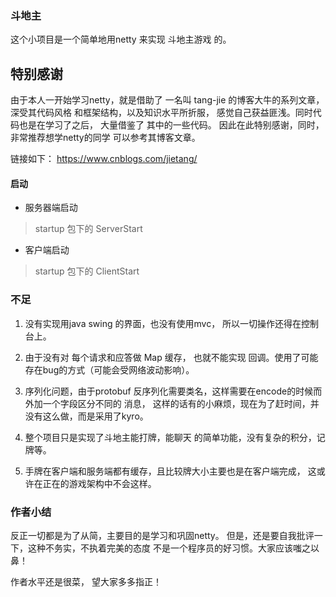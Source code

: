 ### 斗地主
这个小项目是一个简单地用netty 来实现 斗地主游戏 的。

## 特别感谢
由于本人一开始学习netty，就是借助了 一名叫 tang-jie 的博客大牛的系列文章，深受其代码风格
和框架结构，以及知识水平所折服， 感觉自己获益匪浅。同时代码也是在学习了之后， 大量借鉴了
其中的一些代码。 因此在此特别感谢，同时，非常推荐想学netty的同学 可以参考其博客文章。

链接如下： https://www.cnblogs.com/jietang/

#### 启动
* 服务器端启动
> startup 包下的 ServerStart
* 客户端启动
> startup 包下的 ClientStart

### 不足
1. 没有实现用java swing 的界面，也没有使用mvc， 所以一切操作还得在控制台上。
2. 由于没有对 每个请求和应答做 Map 缓存， 也就不能实现 回调。使用了可能存在bug的方式（可能会受网络波动影响）。
3. 序列化问题，由于protobuf 反序列化需要类名，这样需要在encode的时候而外加一个字段区分不同的
消息， 这样的话有的小麻烦，现在为了赶时间，并没有这么做，而是采用了kyro。

4. 整个项目只是实现了斗地主能打牌，能聊天 的简单功能，没有复杂的积分，记牌等。
5. 手牌在客户端和服务端都有缓存，且比较牌大小主要也是在客户端完成，
这或许在正在的游戏架构中不会这样。

### 作者小结
反正一切都是为了从简，主要目的是学习和巩固netty。 但是，还是要自我批评一下，这种不务实，不执着完美的态度
不是一个程序员的好习惯。大家应该嗤之以鼻！

作者水平还是很菜， 望大家多多指正！
